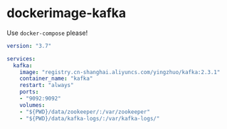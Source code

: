 # dockerimage-kafka

Use `docker-compose` please!

```yaml
version: "3.7"

services:
  kafka:
    image: "registry.cn-shanghai.aliyuncs.com/yingzhuo/kafka:2.3.1"
    container_name: "kafka"
    restart: "always"
    ports:
    - "9092:9092"
    volumes:
    - "${PWD}/data/zookeeper/:/var/zookeeper"
    - "${PWD}/data/kafka-logs/:/var/kafka-logs/"
```

